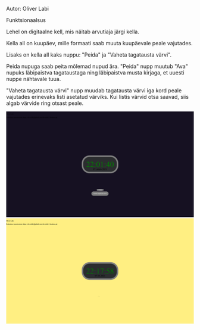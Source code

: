 Autor: Oliver Labi

Funktsionaalsus

Lehel on digitaalne kell, mis näitab arvutiaja järgi kella.

Kella all on kuupäev, mille formaati saab muuta kuupäevale peale vajutades.

Lisaks on kella all kaks nuppu: "Peida" ja "Vaheta tagatausta värvi".

Peida nupuga saab peita mõlemad nupud ära. "Peida" nupp muutub "Ava" nupuks läbipaistva tagataustaga ning läbipaistva musta kirjaga, et uuesti nuppe nähtavale tuua.

"Vaheta tagatausta värvi" nupp muudab tagatausta värvi iga kord peale vajutades erinevaks listi asetatud värviks. Kui listis värvid otsa saavad, siis algab värvide ring otsast peale.

![Ekraanipilt 1](ekraanipilt.png)
![Ekraanipilt 2](ekraanipilt2.png)